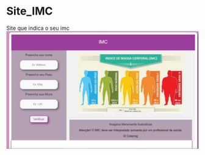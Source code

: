 # Site_IMC
Site que indica o seu imc
<a href="https://matheusdiasmendes.github.io/Site_IMC/"><img src="imc.PNG" alt="HTML tutorial" ></a>
